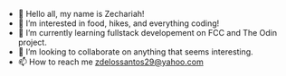 - 👋 Hello all, my name is Zechariah!
- 👀 I’m interested in food, hikes, and everything coding!
- 🌱 I’m currently learning fullstack developement on FCC and The Odin project.
- 💞️ I’m looking to collaborate on anything that seems interesting.
- 📫 How to reach me zdelossantos29@yahoo.com

<!---
chronoz134/chronoz134 is a ✨ special ✨ repository because its `README.md` (this file) appears on your GitHub profile.
You can click the Preview link to take a look at your changes.
--->

